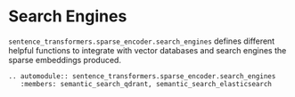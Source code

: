 # Search Engines
`sentence_transformers.sparse_encoder.search_engines` defines different helpful functions to integrate with vector databases and search engines the sparse embeddings produced.


```{eval-rst}
.. automodule:: sentence_transformers.sparse_encoder.search_engines
   :members: semantic_search_qdrant, semantic_search_elasticsearch
```
